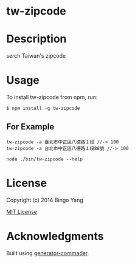 tw-zipcode
=============

# Description

serch Taiwan's zipcode

# Usage

To install tw-zipcode from npm, run:

```
$ npm install -g tw-zipcode
```

## For Example
```
tw-zipcode -a 臺北市中正區八德路１段 //-> 100
tw-zipcode -a 台北市中正區八德路１段88號 //-> 100
```

```node ./bin/tw-zipcode --help```

# License

Copyright (c) 2014 Bingo Yang

[MIT License](http://en.wikipedia.org/wiki/MIT_License)

# Acknowledgments

Built using [generator-commader](https://github.com/Hypercubed/generator-commander).
